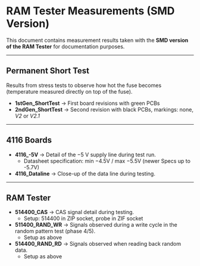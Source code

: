 # RAM Tester Measurements (SMD Version)

This document contains measurement results taken with the **SMD version of the RAM Tester** for documentation purposes.  

---

## Permanent Short Test  

Results from stress tests to observe how hot the fuse becomes (temperature measured directly on top of the fuse).  

- **1stGen_ShortTest** → First board revisions with green PCBs  
- **2ndGen_ShortTest** → Second revision with black PCBs, markings: none, *V2* or *V2.1*  

---

## 4116 Boards  

- **4116_-5V** → Detail of the −5 V supply line during test run.  
  - Datasheet specification: min −4.5V / max −5.5V (newer Specs up to -5.7V)
- **4116_Dataline** → Close-up of the data line during testing.  

---

## RAM Tester  

- **514400_CAS** → CAS signal detail during testing.  
  - Setup: 514400 in ZIP socket, probe in ZIF socket  
- **511400_RAND_WR** → Signals observed during a write cycle in the random pattern test (phase 4/5).  
  - Setup as above  
- **514400_RAND_RD** → Signals observed when reading back random data.  
  - Setup as above  
